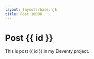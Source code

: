 ```yaml
---
layout: layouts/base.njk
title: Post 10006
---
```


# Post {{ id }}

This is post {{ id }} in my Eleventy project.
